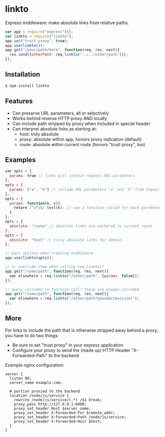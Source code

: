 # linkto

  Express middleware: make absolute links from relative paths.

```js
var app = require("express")();
var linkto = require("linkto");
app.set("trust proxy", true);
app.use(linkto());
app.get("/your/path/here", function(req, res, next){
  res.send({otherPath: req.linkto("../../other/path")});
});
```


## Installation

```bash
$ npm install linkto
```

## Features

  - Can preserve URL parameters, all or selectively
  - Works behind reverse HTTP proxy AND locally
  - Can include path stripped by proxy when included in special header
  - Can interpret absolute links as starting at:
    - host: truly absolute
    - proxy: absolute within app, honors proxy indication (default)
    - route: absolute within current route (honors "trust proxy", too)

## Examples

```js
var opts = {
  params: true // links will contain request URL parameters
};
opts = {
  params: ["a", "b"] // include URL parameters 'a' and 'b' from request
};
opts = {
  params: function(k, v){
    return /^a*b$/.test(k); // use a function called for each parameter
  }
};
opts = {
  absolute: "route" // absolute links are anchored to current route
};
opts = {
  absolute: "host" // truly absolute links for domain
};

// pass options when creating middleware
app.use(linkto(opts));

// or override them when calling req.linkto()
app.get("/some/path", function(req, res, next){
  var elsewhere = req.linkto("/other/path", {params: false});
});

// query included in function call? those are always included
app.get("/some/path", function(req, res, next){
  var elsewhere = req.linkto("/other/path?goosebite=sister");
});
```

## More

For links to include the path that is otherwise stripped away behind a proxy,
you have to do two things:

- Be sure to set "trust proxy" in your express application
- Configure your proxy to send the (made up) HTTP Header "X-Forwarded-Path" to
  the backend

Example nginx configuration:

```nginx
server {
  listen 80;
  server_name example.com;

  # portion proxied to the backend
  location /node/js/service {
    rewrite /node/js/service/(.*) /$1 break;
    proxy_pass http://127.0.0.1:8080;
    proxy_set_header Host $server_name;
    proxy_set_header X-Forwarded-For $remote_addr;
    proxy_set_header X-Forwarded-Path /node/js/service;
    proxy_set_header X-Forwarded-Host $host;
  }
}
```
